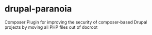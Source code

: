 # drupal-paranoia
Composer Plugin for improving the security of composer-based Drupal projects by moving all PHP files out of docroot
